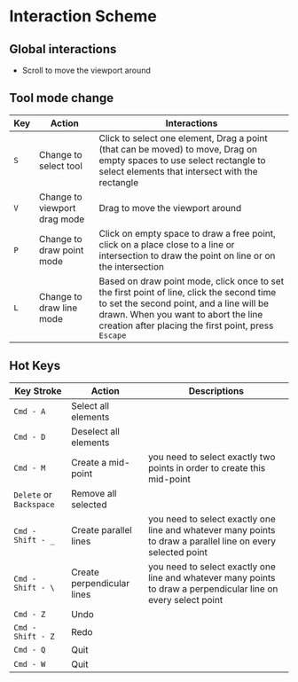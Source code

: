 # Interaction Scheme

## Global interactions

- Scroll to move the viewport around

## Tool mode change

| Key | Action | Interactions |
|-----|--------|--------------|
| `S` | Change to select tool | Click to select one element, Drag a point (that can be moved) to move, Drag on empty spaces to use select rectangle to select elements that intersect with the rectangle |
| `V` | Change to viewport drag mode | Drag to move the viewport around |
| `P` | Change to draw point mode | Click on empty space to draw a free point, click on a place close to a line or intersection to draw the point on line or on the intersection |
| `L` | Change to draw line mode | Based on draw point mode, click once to set the first point of line, click the second time to set the second point, and a line will be drawn. When you want to abort the line creation after placing the first point, press `Escape` |

## Hot Keys

| Key Stroke | Action | Descriptions |
|------------|--------|--------------|
| `Cmd - A`  | Select all elements |  |
| `Cmd - D`  | Deselect all elements |  |
| `Cmd - M`  | Create a mid-point | you need to select exactly two points in order to create this mid-point |
| `Delete` or `Backspace` | Remove all selected | |
| `Cmd - Shift - _` | Create parallel lines | you need to select exactly one line and whatever many points to draw a parallel line on every selected point |
| `Cmd - Shift - \` | Create perpendicular lines | you need to select exactly one line and whatever many points to draw a perpendicular line on every select point |
| `Cmd - Z`  | Undo | |
| `Cmd - Shift - Z` | Redo | |
| `Cmd - Q`  | Quit | |
| `Cmd - W`  | Quit | |